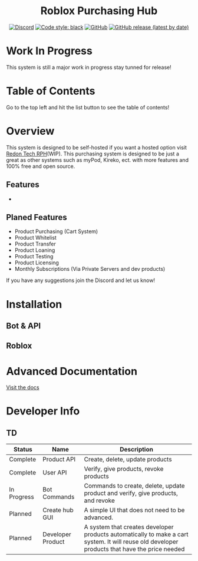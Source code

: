 <h1 align="center">Roblox Purchasing Hub</h1>

<div align="center">
  
  [![Discord](https://img.shields.io/discord/536555061510144020?label=discord&logo=discord&style=for-the-badge)](https://discord.gg/Eb384Xw)
  [![Code style: black](https://img.shields.io/badge/code%20style-black-000000.svg?style=for-the-badge)](https://github.com/psf/black)
  [![GitHub](https://img.shields.io/github/license/redon-tech/Roblox-Purchasing-Hub?style=for-the-badge)](https://mit-license.org/)
  [![GitHub release (latest by date)](https://img.shields.io/github/v/release/redon-tech/Roblox-Purchasing-Hub?style=for-the-badge)](https://github.com/Redon-Tech/Roblox-Purchasing-Hub/releases)
  
</div>

# Work In Progress

This system is still a major work in progress stay tunned for release!

# Table of Contents

Go to the top left and hit the list button to see the table of contents!

# Overview

This system is designed to be self-hosted if you want a hosted option visit [Redon Tech RPH](https://rph.redon.tech)(WIP).
This purchasing system is designed to be just a great as other systems such as myPod, Kireko, ect. with more features and 100% free and open source.

## Features

- 

## Planed Features

- Product Purchasing (Cart System)
- Product Whitelist
- Product Transfer
- Product Loaning
- Product Testing
- Product Licensing
- Monthly Subscriptions (Via Private Servers and dev products)

If you have any suggestions join the Discord and let us know!

# Installation

## Bot & API



## Roblox



# Advanced Documentation

[Visit the docs](https://redon-tech.github.io/RPH-Docs/)

# Developer Info

## TD

|Status|Name|Description|
--- | --- | ---
|Complete|Product API|Create, delete, update products|
|Complete|User API|Verify, give products, revoke products|
|In Progress|Bot Commands|Commands to create, delete, update product and verify, give products, and revoke|
|Planned|Create hub GUI|A simple UI that does not need to be advanced.|
|Planned|Developer Product|A system that creates developer products automatically to make a cart system. It will reuse old developer products that have the price needed|